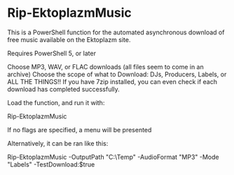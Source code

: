 # Rip-EktoplazmMusic
This is a PowerShell function for the automated asynchronous download of free music available on the Ektoplazm site. 

Requires PowerShell 5, or later

Choose MP3, WAV, or FLAC downloads (all files seem to come in an archive)
Choose the scope of what to Download: DJs, Producers, Labels, or ALL THE THINGS!!
If you have 7zip installed, you can even check if each download has completed successfully. 

Load the function, and run it with:

Rip-EktoplazmMusic 

If no flags are specified, a menu will be presented

Alternatively, it can be ran like this:

Rip-EktoplazmMusic -OutputPath "C:\Temp" -AudioFormat "MP3" -Mode "Labels" -TestDownload:$true
